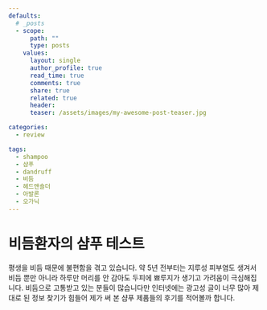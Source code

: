 ```yaml
---
defaults:
  # _posts
  - scope:
      path: ""
      type: posts
    values:
      layout: single
      author_profile: true
      read_time: true
      comments: true
      share: true
      related: true
      header:
      teaser: /assets/images/my-awesome-post-teaser.jpg

categories:
  - review

tags:
  - shampoo
  - 샴푸
  - dandruff
  - 비듬
  - 헤드앤숄더
  - 아발론
  - 오가닉
---
```


# 비듬환자의 샴푸 테스트

평생을 비듬 때문에 불편함을 겪고 있습니다. 약 5년 전부터는 지루성 피부염도 생겨서 비듬 뿐만 아니라 하루만 머리를 안 감아도 두피에 뾰루지가 생기고 가려움이 극심해집니다. 비듬으로 고통받고 있는 분들이 많습니다만 인터넷에는 광고성 글이 너무 많아 제대로 된 정보 찾기가 힘들어 제가 써 본 샴푸 제품들의 후기를 적어볼까 합니다.

